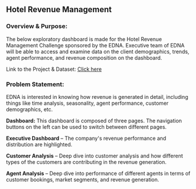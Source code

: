 ## Hotel Revenue Management

### Overview & Purpose:
The below exploratory dashboard is made for the Hotel Revenue Management Challenge sponsored by the EDNA. Executive team of EDNA will be able to access and examine data on the client demographics, trends, agent performance, and revenue composition on the dashboard.

Link to the Project & Dataset: [Click here](https://blog.enterprisedna.co/power-bi-challenge-22/)

### Problem Statement:
EDNA is interested in knowing how revenue is generated in detail, including things like time analysis, seasonality, agent performance, customer demographics, etc.

**Dashboard:**
This dashboard is composed of three pages. The navigation buttons on the left can be used to switch between different pages.

**Executive Dashboard** – The company's revenue performance and distribution are highlighted.

**Customer Analysis** – Deep dive into customer analysis and how different types of the customers are contributing in the revenue generation.

**Agent Analysis** – Deep dive into performance of different agents in terms of customer bookings, market segments, and revenue generation.



